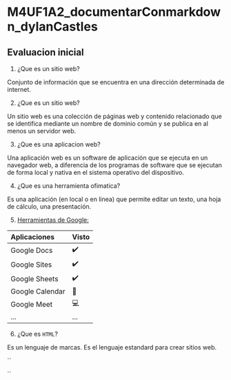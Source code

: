 # M4UF1A2_documentarConmarkdown_dylanCastles
## Evaluacion inicial

1. ¿Que es un sitio web?

Conjunto de información que se encuentra en una dirección determinada de internet.

2. ¿Que es un sitio web?

Un sitio web es una colección de páginas web y contenido relacionado que se identifica mediante un nombre de dominio común y se publica en al menos un servidor web.

3. ¿Que es una aplicacion web?

Una aplicación web es un software de aplicación que se ejecuta en un navegador web, a diferencia de los programas de software que se ejecutan de forma local y nativa en el sistema operativo del dispositivo.

4. ¿Que es una herramienta ofimatica?

Es una aplicación (en local o en linea) que permite editar un texto, una hoja de cálculo, una
presentación.

5. [Herramientas de Google:](https://www.google.com/intl/es-419/chrome/browser-tools)

|Aplicaciones|Visto|
|:-|:-|
|Google Docs|:heavy_check_mark:|
|Google Sites|:heavy_check_mark:|
|Google Sheets|:heavy_check_mark:|
|Google Calendar|:calendar:|
|Google Meet|:computer:|
|...|...|

6. ¿Que es ``HTML``?

Es un lenguaje de marcas. Es el lenguaje estandard para crear sitios web.

``
<!DOCTYPE html>
<html lang="en">
<head>
<meta charset="UTF-8">
<meta http-equiv="X-UA-Compatible" content="IE=edge">
<meta name="viewport" content="width=device-width, initial-scale=1.0">
<title>Document</title>
</head>
<body>
</body>
</html>
``

